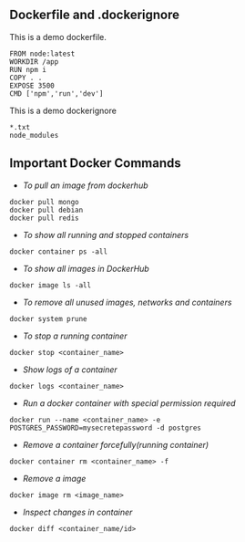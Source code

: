 
## Dockerfile and .dockerignore

This is a demo dockerfile.
```
FROM node:latest
WORKDIR /app
RUN npm i
COPY . .
EXPOSE 3500
CMD ['npm','run','dev']

```

This is a demo dockerignore

```
*.txt
node_modules
```


## Important Docker Commands

- *To pull an image from dockerhub*
```
docker pull mongo
docker pull debian
docker pull redis
```

- *To show all running and stopped containers*

```
docker container ps -all
```

- *To show all images in DockerHub*

```
docker image ls -all
```

- *To remove all unused images, networks and containers*

```
docker system prune
```

- *To stop a running container*
```
docker stop <container_name>
```

- *Show logs of a container*
```
docker logs <container_name>
```

- *Run a docker container with special permission required*
```
docker run --name <container_name> -e POSTGRES_PASSWORD=mysecretepassword -d postgres
```

- *Remove a container forcefully(running container)*

```
docker container rm <container_name> -f
```

- *Remove a image*

```
docker image rm <image_name>
```

- *Inspect changes in container*

```
docker diff <container_name/id>
```
